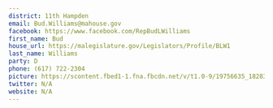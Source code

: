 ```yaml
---
district: 11th Hampden
email: Bud.Williams@mahouse.gov
facebook: https://www.facebook.com/RepBudLWilliams
first_name: Bud
house_url: https://malegislature.gov/Legislators/Profile/BLW1
last_name: Williams
party: D
phone: (617) 722-2304
picture: https://scontent.fbed1-1.fna.fbcdn.net/v/t1.0-9/19756635_1828337417495103_200830382112240267_n.png?_nc_cat=109&_nc_ht=scontent.fbed1-1.fna&oh=bff15cae6b872dd09238691c271041c5&oe=5C92D09E
twitter: N/A
website: N/A
---
```

